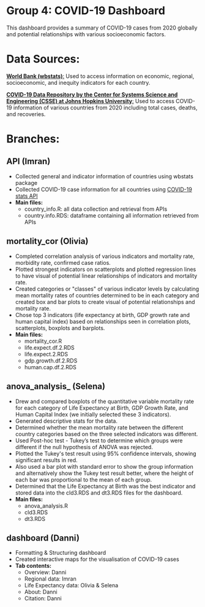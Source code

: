 # Group 4: COVID-19 Dashboard

This dashboard provides a summary of COVID-19 cases from 2020 globally and potential relationships with various socioeconomic factors. 

# Data Sources:

[**World Bank (wbstats)**:](https://datahelpdesk.worldbank.org/) Used to access information on economic, regional, socioeconomic, and inequity indicators for each country.

[**COVID-19 Data Repository by the Center for Systems Science and Engineering (CSSE) at Johns Hopkins University**:](https://github.com/CSSEGISandData/COVID-19) Used to access COVID-19 information of various countries from 2020 including total cases, deaths, and recoveries.

# Branches:

## API (Imran)
 * Collected general and indicator information of countries using wbstats package
 * Collected COVID-19 case information for all countries using [COVID-19 stats API](https://documenter.getpostman.com/view/5352730/SzYbyxR5)
 * **Main files:**
   * country_info.R: all data collection and retrieval from APIs
   * country.info.RDS: dataframe containing all information retrieved from APIs

## mortality_cor (Olivia)
  * Completed correlation analysis of various indicators and mortality rate, morbidity rate, confirmed case ratios.
  * Plotted strongest indicators on scatterplots and plotted regression lines to have visual of potential linear relationships of indicators and mortality rate.
  * Created categories or "classes" of various indicator levels by calculating mean mortality rates of countries determined to be in each category and created box and bar plots to create visual of potential relationships and mortality rate.
  * Chose top 3 indicators (life expectancy at birth, GDP growth rate and human capital index) based on relationships seen in correlation plots, scatterplots, boxplots and barplots. 
  * **Main files:**
    * mortality_cor.R
    * life.expect.df.2.RDS
    * life.expect.2.RDS
    * gdp.growth.df.2.RDS
    * human.cap.df.2.RDS

## anova_analysis_ (Selena)
 * Drew and compared boxplots of the quantitative variable mortality rate for each category of Life Expectancy at Birth, GDP Growth Rate, and Human Capital Index (we initially selected these 3 indicators).
 * Generated descriptive stats for the data.
 * Determined whether the mean mortality rate between the different country categories based on the three selected indicators was different.
 * Used Post-hoc test - Tukey’s test to determine which groups were different if the null hypothesis of ANOVA was rejected.
 * Plotted the Tukey's test result using 95% confidence intervals, showing significant results in red.
 * Also used a bar plot with standard error to show the group information and alternatively show the Tukey test result better, where the height of each bar was proportional to the mean of each group.
 * Determined that the Life Expectancy at Birth was the best indicator and stored data into the cld3.RDS and dt3.RDS files for the dashboard.
 * **Main files:**
   * anova_analysis.R
   * cld3.RDS
   * dt3.RDS
   
## dashboard (Danni)
 * Formatting & Structuring dashboard
 * Created interactive maps for the visualisation of COVID-19 cases
 * **Tab contents:**
   * Overview: Danni
   * Regional data: Imran 
   * Life Expectancy data: Olivia & Selena
   * About: Danni
   * Citation: Danni

